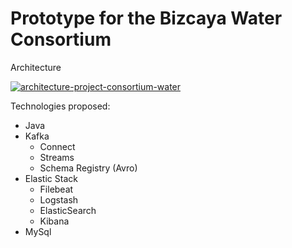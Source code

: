 # Prototype for the Bizcaya Water Consortium

Architecture

<a href="https://ibb.co/q1yF16L"><img src="https://i.ibb.co/dKWJKZs/architecture-project-consortium-water.png" alt="architecture-project-consortium-water" border="0"></a>

Technologies proposed:
- Java 
- Kafka
  - Connect
  - Streams
  - Schema Registry (Avro)
- Elastic Stack
  - Filebeat
  - Logstash
  - ElasticSearch
  - Kibana
- MySql
